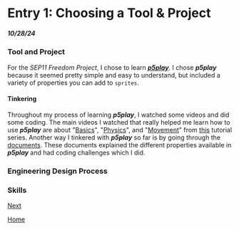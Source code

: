 # Entry 1: Choosing a Tool & Project
##### 10/28/24

### Tool and Project
For the *SEP11 Freedom Project*, I chose to learn [***p5play***](https://p5play.org/). I chose ***p5play*** because it seemed pretty simple and easy to understand, but included a variety of properties you can add to `sprites`. 

#### Tinkering
Throughout my process of learning ***p5play***, I watched some videos and did some coding. The main videos I watched that really helped me learn how to use ***p5play*** are about "[Basics](https://www.youtube.com/watch?v=5addy2G5DIc&list=PLoHS9P-kC-252Pd9MJD_ItfaVuYV2kTCE&index=1)", "[Physics](https://www.youtube.com/watch?v=cPTrLLdCX-Y&list=PLoHS9P-kC-252Pd9MJD_ItfaVuYV2kTCE&index=2)", and "[Movement](https://www.youtube.com/watch?v=p0vk5HlcFA8&list=PLoHS9P-kC-252Pd9MJD_ItfaVuYV2kTCE&index=3)" from [this](https://www.youtube.com/watch?v=5addy2G5DIc&list=PLoHS9P-kC-252Pd9MJD_ItfaVuYV2kTCE) tutorial series. Another way I tinkered with ***p5play*** so far is by going through the [documents](https://p5play.org/docs/index.html). These documents explained the different properties available in ***p5play*** and had coding challenges which I did. 

### Engineering Design Process


### Skills

[Next](entry02.md)

[Home](../README.md)

